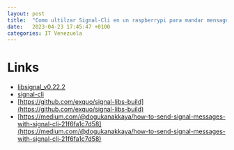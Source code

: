```yaml
---
layout: post
title:  "Como ultilzar Signal-Cli en un raspberrypi para mandar mensages seguros"
date:   2023-04-23 17:45:47 +0100
categories: IT Venezuela
---
```


# Links 
- [libsignal_v0.22.2](https://github.com/exquo/signal-libs-build/releases)
- [signal-cli](https://github.com/AsamK/signal-cli/releases)
- [https://github.com/exquo/signal-libs-build](https://github.com/exquo/signal-libs-build)
- [https://medium.com/@dogukanakkaya/how-to-send-signal-messages-with-signal-cli-21f6fa1c7d58](https://medium.com/@dogukanakkaya/how-to-send-signal-messages-with-signal-cli-21f6fa1c7d58)